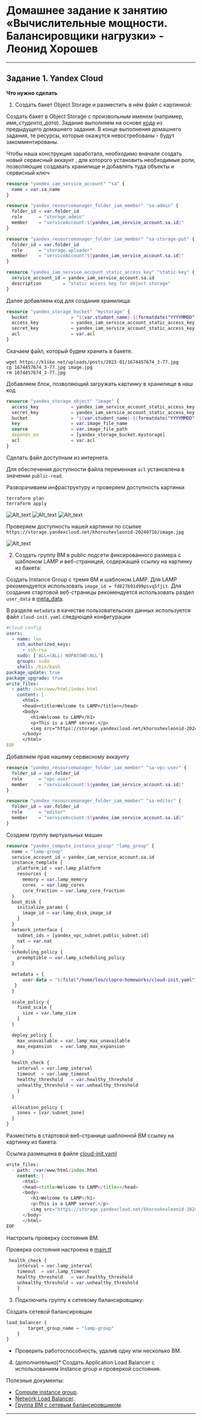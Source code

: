 # Домашнее задание к занятию «Вычислительные мощности. Балансировщики нагрузки»  - Леонид Хорошев

---
## Задание 1. Yandex Cloud 

**Что нужно сделать**

1. Создать бакет Object Storage и разместить в нём файл с картинкой:

Создать бакет в Object Storage с произвольным именем (например, _имя_студента_дата_).
Задание выполняем на основе [кода](https://github.com/LeonidKhoroshev/clopro-homeworks/blob/hw-15.1/main.tf) из предыдущего домашнего задания. В конце выполнения домашнего задания, те ресурсы, которые окажутся невостребованы - будут закомментированы.

Чтобы наша конструкция заработала, необходимо вначале создать новый сервисный аккаунт , для которого установить необходимые роли, позволяющие создавать хранилище и добавлять туда объекты и сервисный ключ
```tf
resource "yandex_iam_service_account" "sa" {
  name = var.sa_name
}

resource "yandex_resourcemanager_folder_iam_member" "sa-admin" {
  folder_id = var.folder_id
  role      = "storage.admin"
  member    = "serviceAccount:${yandex_iam_service_account.sa.id}"
}

resource "yandex_resourcemanager_folder_iam_member" "sa-storage-put" {
  folder_id = var.folder_id
  role      = "storage.uploader"
  member    = "serviceAccount:${yandex_iam_service_account.sa.id}"
}

resource "yandex_iam_service_account_static_access_key" "static-key" {
  service_account_id = yandex_iam_service_account.sa.id
  description        = "static access key for object storage"
}
```
Далее добавляем код для создания хранилища:
```tf
resource "yandex_storage_bucket" "mystorage" {
  bucket                = "${var.student_name}-${formatdate("YYYYMMDD", timestamp())}"
  access_key            = yandex_iam_service_account_static_access_key.static-key.access_key
  secret_key            = yandex_iam_service_account_static_access_key.static-key.secret_key
  acl                   = var.acl
}
```
Скачаем файл, который будем хранить в бакете.
```
wget https://klike.net/uploads/posts/2023-01/1674457674_3-77.jpg
cp 1674457674_3-77.jpg image.jpg
rm 1674457674_3-77.jpg
```
Добавляем блок, позволяющий загружать картинку в хранилище в наш код
```tf
resource "yandex_storage_object" "image" {
  access_key            = yandex_iam_service_account_static_access_key.static-key.access_key
  secret_key            = yandex_iam_service_account_static_access_key.static-key.secret_key
  bucket                = "${var.student_name}-${formatdate("YYYYMMDD", timestamp())}"
  key                   = var.image_file_name
  source                = var.image_file_path
  depends_on            = [yandex_storage_bucket.mystorage]
  acl                   = var.acl
}
```
Сделать файл доступным из интернета.

Для обеспечения доступности файла переменная `acl` установлена в значении `public-read`.

Разворачиваем инфраструктуру и проверяем доступность картинки
```
terraform plan
terraform apply
```

![Alt_text](https://github.com/LeonidKhoroshev/clopro-homeworks/blob/main/screenshots/cloud2.1.png)
![Alt_text](https://github.com/LeonidKhoroshev/clopro-homeworks/blob/main/screenshots/cloud2.2.png)
![Alt_text](https://github.com/LeonidKhoroshev/clopro-homeworks/blob/main/screenshots/cloud2.3.png)

Проверяем доступность нашей картинки по ссылке `https://storage.yandexcloud.net/khoroshevleonid-20240716/image.jpg`

![Alt_text](https://github.com/LeonidKhoroshev/clopro-homeworks/blob/main/screenshots/cloud2.4.png)


2. Создать группу ВМ в public подсети фиксированного размера с шаблоном LAMP и веб-страницей, содержащей ссылку на картинку из бакета:

Создать Instance Group с тремя ВМ и шаблоном LAMP. Для LAMP рекомендуется использовать `image_id = fd827b91d99psvq5fjit`.
Для создания стартовой веб-страницы рекомендуется использовать раздел `user_data` в [meta_data](https://cloud.yandex.ru/docs/compute/concepts/vm-metadata).

В разделе `metadata` в качестве пользовательских данных используется файл `cloud-init.yaml` следующей конфигурации
```yml
#cloud-config
users:
  - name: leo
    ssh_authorized_keys:
      - ssh-rsa 
    sudo: ['ALL=(ALL) NOPASSWD:ALL']
    groups: sudo
    shell: /bin/bash
package_update: true
package_upgrade: true
write_files:
  - path: /var/www/html/index.html
    content: |
      <html>
      <head><title>Welcome to LAMP</title></head>
      <body>
         <h1>Welcome to LAMP</h1>
         <p>This is a LAMP server.</p>
         <img src="https://storage.yandexcloud.net/khoroshevleonid-20240716/image.jpg" />
      </body>
      </html>
EOF
```

Добавляем прав нашему сервисному аккаунту
```tf
resource "yandex_resourcemanager_folder_iam_member" "sa-vpc-user" {
  folder_id = var.folder_id
  role      = "vpc.user"
  member    = "serviceAccount:${yandex_iam_service_account.sa.id}"
}

resource "yandex_resourcemanager_folder_iam_member" "sa-editor" {
  folder_id = var.folder_id
  role      = "editor"
  member    = "serviceAccount:${yandex_iam_service_account.sa.id}"
}
```
Создаем группу виртуальных машин
```tf
resource "yandex_compute_instance_group" "lamp_group" {
  name = "lamp-group"
  service_account_id = yandex_iam_service_account.sa.id
  instance_template {
    platform_id = var.lamp_platform
    resources {
      memory = var.lamp_memory
      cores  = var.lamp_cores
      core_fraction = var.lamp_core_fraction
  }
  boot_disk {
    initialize_params {
      image_id = var.lamp_disk_image_id
    }
  }
  network_interface {
    subnet_ids = [yandex_vpc_subnet.public_subnet.id]
    nat = var.nat
  }
  scheduling_policy {
    preemptible = var.lamp_scheduling_policy
  }

  metadata = {
      user-data = "${file("/home/leo/clopro-homeworks/cloud-init.yaml")}"
   }
  }

  scale_policy {
    fixed_scale {
      size = var.lamp_size
    }
  }

  deploy_policy {
    max_unavailable = var.lamp_max_unavailable
    max_expansion   = var.lamp_max_expansion
  }

  health_check {
    interval = var.lamp_interval
    timeout  = var.lamp_timeout
    healthy_threshold   = var.healthy_threshold
    unhealthy_threshold = var.unhealthy_threshold
    }
  }

  allocation_policy {
    zones = [var.subnet_zone]
  }
}
```
Разместить в стартовой веб-странице шаблонной ВМ ссылку на картинку из бакета.

Ссылка размещена в файле [cloud-init.yaml]()
```tf
write_files:
  - path: /var/www/html/index.html
    content: |
      <html>
      <head><title>Welcome to LAMP</title></head>
      <body>
         <h1>Welcome to LAMP</h1>
         <p>This is a LAMP server.</p>
         <img src="https://storage.yandexcloud.net/khoroshevleonid-20240716/image.jpg" />
      </body>
      </html>
EOF
```
Настроить проверку состояния ВМ.

Проверка состояния настроена в [main.tf]()
```tf
 health_check {
    interval = var.lamp_interval
    timeout  = var.lamp_timeout
    healthy_threshold   = var.healthy_threshold
    unhealthy_threshold = var.unhealthy_threshold
    }
```
 
3. Подключить группу к сетевому балансировщику:

Создать сетевой балансировщик
```tf
load_balancer {
        target_group_name = "lamp-group"
    }
}
```

 - Проверить работоспособность, удалив одну или несколько ВМ.
4. (дополнительно)* Создать Application Load Balancer с использованием Instance group и проверкой состояния.

Полезные документы:

- [Compute instance group](https://registry.terraform.io/providers/yandex-cloud/yandex/latest/docs/resources/compute_instance_group).
- [Network Load Balancer](https://registry.terraform.io/providers/yandex-cloud/yandex/latest/docs/resources/lb_network_load_balancer).
- [Группа ВМ с сетевым балансировщиком](https://cloud.yandex.ru/docs/compute/operations/instance-groups/create-with-balancer).

---

